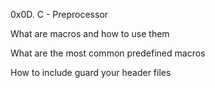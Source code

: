 0x0D. C - Preprocessor



What are macros and how to use them

What are the most common predefined macros

How to include guard your header files
